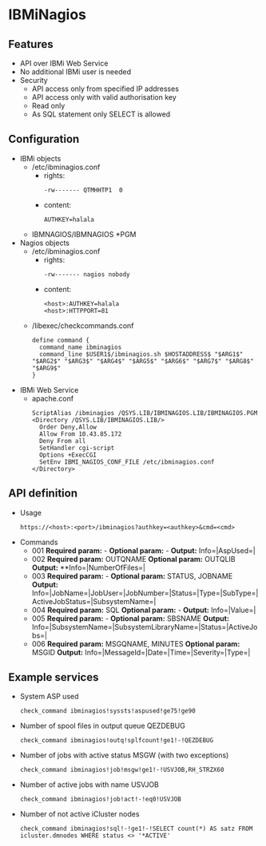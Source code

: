 # IBMiNagios

## Features

- API over IBMi Web Service
- No additional IBMi user is needed
- Security
  - API access only from specified IP addresses
  - API access only with valid authorisation key
  - Read only
  - As SQL statement only SELECT is allowed

## Configuration

- IBMi objects
  - /etc/ibminagios.conf
    - rights:
      ```
      -rw------- QTMHHTP1  0
      ```
    - content:
      ```
      AUTHKEY=halala
      ```
  - IBMNAGIOS/IBMNAGIOS *PGM
- Nagios objects
  - /etc/ibminagios.conf
    - rights:
      ```
      -rw------- nagios nobody
      ```
    - content:
      ```
      <host>:AUTHKEY=halala
      <host>:HTTPPORT=81
      ```
  - *<nagios path>*/libexec/checkcommands.conf
    ```
    define command {
      command_name ibminagios
      command_line $USER1$/ibminagios.sh $HOSTADDRESS$ "$ARG1$" "$ARG2$" "$ARG3$" "$ARG4$" "$ARG5$" "$ARG6$" "$ARG7$" "$ARG8$" "$ARG9$"
    }
    ```      
- IBMi Web Service
  - apache.conf
    ```
    ScriptAlias /ibminagios /QSYS.LIB/IBMINAGIOS.LIB/IBMINAGIOS.PGM
    <Directory /QSYS.LIB/IBMINAGIOS.LIB/>
      Order Deny,Allow
      Allow From 10.43.85.172
      Deny From all
      SetHandler cgi-script
      Options +ExecCGI
      SetEnv IBMI_NAGIOS_CONF_FILE /etc/ibminagios.conf
    </Directory>
    ```

## API definition

- Usage
  ```
  https://<host>:<port>/ibminagios?authkey=<authkey>&cmd=<cmd>
  ```
- Commands
  - 001
    **Required param:** -
    **Optional param:** -
    **Output:** Info=|AspUsed=<x>|
  - 002
    **Required param:** OUTQNAME
    **Optional param:** OUTQLIB
    **Output:** **Info=|NumberOfFiles=<x>|
  - 003
    **Required param:** -
    **Optional param:** STATUS, JOBNAME
    **Output:** Info=|JobName=<x>|JobUser=<x>|JobNumber=<x>|Status=<x>|Type=<x>|SubType=<x>|ActiveJobStatus=<x>|SubsystemName=<x>|
  - 004
    **Required param:** SQL
    **Optional param:** -
    **Output:** Info=|Value=<x>|
  - 005
    **Required param:** -
    **Optional param:** SBSNAME
    **Output:** Info=|SubsystemName=<x>|SubsystemLibraryName=<x>|Status=<x>|ActiveJobs=<x>|
  - 006
    **Required param:** MSGQNAME, MINUTES
    **Optional param:** MSGID
    **Output:** Info=|MessageId=<x>|Date=<x>|Time=<x>|Severity=<x>|Type=<x>|

## Example services

- System ASP used
  ```
  check_command ibminagios!syssts!aspused!ge75!ge90
  ```
- Number of spool files in output queue QEZDEBUG
  ```
  check_command ibminagios!outq!splfcount!ge1!-!QEZDEBUG
  ```
- Number of jobs with active status MSGW (with two exceptions)
  ```
  check_command ibminagios!job!msgw!ge1!-!USVJOB,RH_STRZX60
  ```
- Number of active jobs with name USVJOB
  ```
  check_command ibminagios!job!act!-!eq0!USVJOB
  ```
- Number of not active iCluster nodes
  ```
  check_command ibminagios!sql!-!ge1!-!SELECT count(*) AS satz FROM icluster.dmnodes WHERE status <> '*ACTIVE'
  ```